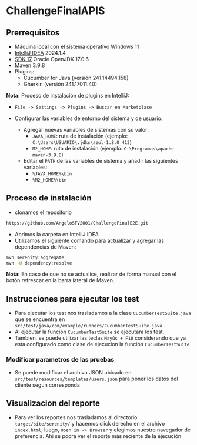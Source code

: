 # ChallengeFinalAPIS
## Prerrequisitos
- Máquina local con el sistema operativo Windows 11
- [IntelliJ IDEA](https://www.jetbrains.com/es-es/idea/download/) 2024.1.4
- [SDK 17](https://www.oracle.com/java/technologies/downloads/) Oracle OpenJDK 17.0.6
- [Maven](https://maven.apache.org/download.cgi) 3.9.8
- Plugins:
   - Cucumber for Java (versión 241.14494.158)
   - Gherkin (versión 241.17011.40)

**Nota:** Proceso de instalación de plugins en IntelliJ:
- `File -> Settings -> Plugins -> Buscar en Marketplace`

- Configurar las variables de entorno del sistema y de usuario:
   - Agregar nuevas variables de sistemas con su valor:
      - `JAVA_HOME`: ruta de instalación (ejemplo: `C:\Users\USUARIO\.jdks\azul-1.8.0_412`)
      - `M2_HOME`: ruta de instalación (ejemplo: `C:\Programas\apache-maven-3.9.8`)
   - Editar el `PATH` de las variables de sistema y añadir las siguientes variables:
      - `%JAVA_HOME%\bin`
      - `%M2_HOME%\bin`

## Proceso de instalación
- clonamos el repositorio
```bash
https://github.com/AngeloSFV2001/ChallengeFinalE2E.git
```
- Abrimos la carpeta en IntelliJ IDEA
- Utilizamos el siguiente comando para actualizar y agregar las dependencias de Maven:
```bash
mvn serenity:aggregate
mvn -U dependency:resolve
```
**Nota:** En caso de que no se actualice, realizar de forma manual con el botón refrescar en la barra lateral de Maven.
## Instrucciones para ejecutar los test

- Para ejecutar los test nos trasladamos a la clase `CucumberTestSuite.java` que se encuentra en `src/test/java/com/example/runners/CucumberTestSuite.java` .
- Al ejecutar la funcion `CucumberTestSuite` se ejecutara los test.
- Tambien, se puede utilizar las teclas `Mayús + F10` considerando que ya esta configurado como clase de ejecucion
  la función `CucumberTestSuite`
### Modificar parametros de las pruebas
- Se puede modificar el archivo JSON ubicado en `src/test/resources/templates/users.json` para poner los datos del cliente 
segun corresponda

## Visualizacion del reporte
- Para ver los reportes nos trasladamos al directorio `target/site/serenity/` y hacemos click derecho en el
  archivo `index.html`, luego, `Open in -> Browser` y elegimos nuestro navegador de preferencia.
  Ahi se podra ver el reporte más reciente de la ejecución
